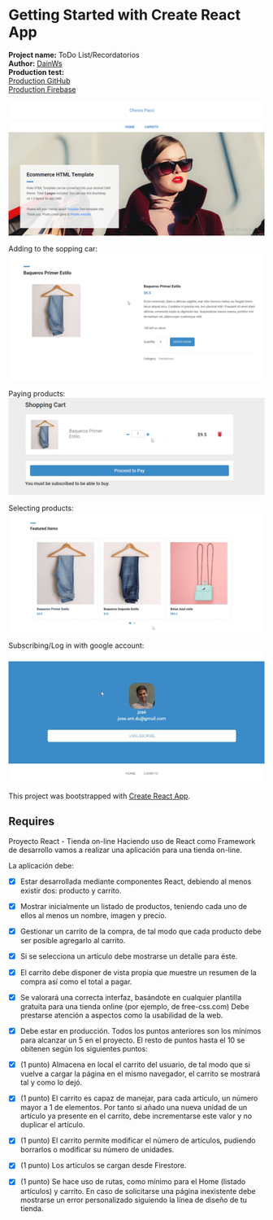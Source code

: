# Getting Started with Create React App
**Project name:** ToDo List/Recordatorios<br/>
**Author:** [DainWs](https://github.com/DainWs)<br/>
**Production test:** <br/>
[Production GitHub](https://dainws.github.io/2DAW_ToDo_Project/)<br/>
[Production Firebase](https://chinospaco-tienda-react.web.app/)<br/>

![Show Image](docs/banner.png)

Adding to the sopping car:
![Show Image](docs/adding.gif)

Paying products:
![Show Image](docs/buying.gif)

Selecting products:
![Show Image](docs/select.gif)

Subscribing/Log in with google account:
![Show Image](docs/subscribe.gif)

This project was bootstrapped with [Create React App](https://github.com/facebook/create-react-app).

## Requires
Proyecto React - Tienda on-line
Haciendo uso de React como Framework de desarrollo vamos a realizar una aplicación para una tienda on-line.

La aplicación debe:

- [X] Estar desarrollada mediante componentes React, debiendo al menos existir dos: producto y carrito.
- [X] Mostrar inicialmente un listado de productos, teniendo cada uno de ellos al menos un nombre, imagen y precio.
- [X] Gestionar un carrito de la compra, de tal modo que cada producto debe ser posible agregarlo al carrito. 
- [X] Si se selecciona un artículo debe mostrarse un detalle para éste.
- [X] El carrito debe disponer de vista propia que muestre un resumen de la compra así como el total a pagar.
- [X] Se valorará una correcta interfaz, basándote en cualquier plantilla gratuita para una tienda online (por ejemplo, de free-css.com) Debe prestarse atención a aspectos como la usabilidad de la web.
- [X] Debe estar en producción.
Todos los puntos anteriores son los mínimos para alcanzar un 5 en el proyecto. El resto de puntos hasta el 10 se obitenen según los siguientes puntos:

- [X] (1 punto) Almacena en local el carrito del usuario, de tal modo que si vuelve a cargar la página en el mismo navegador, el carrito se mostrará tal y como lo dejó.
- [X] (1 punto) El carrito es capaz de manejar, para cada artículo, un número mayor a 1 de elementos. Por tanto si añado una nueva unidad de un artículo ya presente en el carrito, debe incrementarse este valor y no duplicar el artículo.
- [X] (1 punto) El carrito permite modificar el número de artículos, pudiendo borrarlos o modificar su número de unidades.
- [X] (1 punto) Los artículos se cargan desde Firestore.
- [X] (1 punto) Se hace uso de rutas, como mínimo para el Home (listado artículos) y carrito. En caso de solicitarse una página inexistente debe mostrarse un error personalizado siguiendo la línea de diseño de tu tienda.
